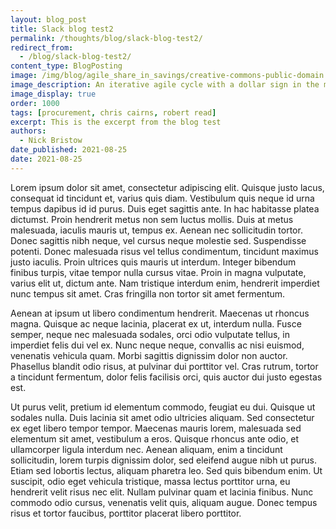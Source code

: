 ```yaml
---
layout: blog_post
title: Slack blog test2
permalink: /thoughts/blog/slack-blog-test2/
redirect_from:
  - /blog/slack-blog-test2/
content_type: BlogPosting
image: /img/blog/agile_share_in_savings/creative-commons-public-domain.svg
image_description: An iterative agile cycle with a dollar sign in the middle.
image_display: true
order: 1000
tags: [procurement, chris cairns, robert read]
excerpt: This is the excerpt from the blog test
authors:
  - Nick Bristow
date_published: 2021-08-25
date: 2021-08-25
---
```

Lorem ipsum dolor sit amet, consectetur adipiscing elit. Quisque justo lacus, consequat id tincidunt et, varius quis diam. Vestibulum quis neque id urna tempus dapibus id id purus. Duis eget sagittis ante. In hac habitasse platea dictumst. Proin hendrerit metus non sem luctus mollis. Duis at metus malesuada, iaculis mauris ut, tempus ex. Aenean nec sollicitudin tortor. Donec sagittis nibh neque, vel cursus neque molestie sed. Suspendisse potenti. Donec malesuada risus vel tellus condimentum, tincidunt maximus justo iaculis. Proin ultrices quis mauris ut interdum. Integer bibendum finibus turpis, vitae tempor nulla cursus vitae. Proin in magna vulputate, varius elit ut, dictum ante. Nam tristique interdum enim, hendrerit imperdiet nunc tempus sit amet. Cras fringilla non tortor sit amet fermentum.

Aenean at ipsum ut libero condimentum hendrerit. Maecenas ut rhoncus magna. Quisque ac neque lacinia, placerat ex ut, interdum nulla. Fusce semper, neque nec malesuada sodales, orci odio vulputate tellus, in imperdiet felis dui vel ex. Nunc neque neque, convallis ac nisi euismod, venenatis vehicula quam. Morbi sagittis dignissim dolor non auctor. Phasellus blandit odio risus, at pulvinar dui porttitor vel. Cras rutrum, tortor a tincidunt fermentum, dolor felis facilisis orci, quis auctor dui justo egestas est.

Ut purus velit, pretium id elementum commodo, feugiat eu dui. Quisque ut sodales nulla. Duis lacinia sit amet odio ultricies aliquam. Sed consectetur ex eget libero tempor tempor. Maecenas mauris lorem, malesuada sed elementum sit amet, vestibulum a eros. Quisque rhoncus ante odio, et ullamcorper ligula interdum nec. Aenean aliquam, enim a tincidunt sollicitudin, lorem turpis dignissim dolor, sed eleifend augue nibh ut purus. Etiam sed lobortis lectus, aliquam pharetra leo. Sed quis bibendum enim. Ut suscipit, odio eget vehicula tristique, massa lectus porttitor urna, eu hendrerit velit risus nec elit. Nullam pulvinar quam et lacinia finibus. Nunc commodo odio cursus, venenatis velit quis, aliquam augue. Donec tempus risus et tortor faucibus, porttitor placerat libero porttitor.

